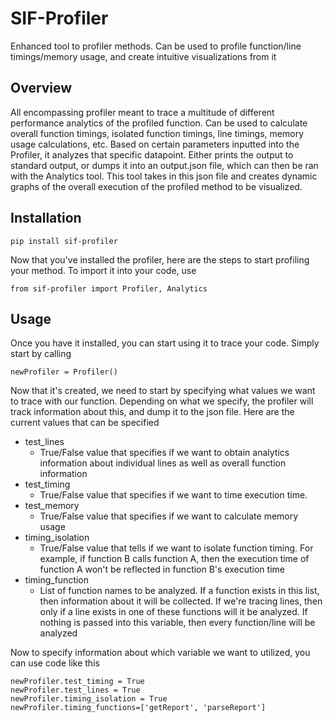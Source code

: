 # SIF-Profiler

Enhanced tool to profiler methods. Can be used to profile function/line timings/memory usage, and create intuitive visualizations from it

## Overview

All encompassing profiler meant to trace a multitude of different performance analytics of the profiled function. Can be used to calculate overall function timings, isolated function timings, line timings, memory usage calculations, etc. Based on certain parameters inputted into the Profiler, it analyzes that specific datapoint. Either prints the output to standard output, or dumps it into an output.json file, which can then be ran with the Analytics tool. This tool takes in this json file and creates dynamic graphs of the overall execution of the profiled method to be visualized.

## Installation

```
pip install sif-profiler
```

Now that you've installed the profiler, here are the steps to start profiling your method. To import it into your code, use

```
from sif-profiler import Profiler, Analytics
```

## Usage

Once you have it installed, you can start using it to trace your code. Simply start by calling 

```
newProfiler = Profiler()
```

Now that it's created, we need to start by specifying what values we want to trace with our function. Depending on what we specify, the profiler will track information about this, and dump it to the json file. Here are the current values that can be specified

- test_lines
  - True/False value that specifies if we want to obtain analytics information about individual lines as well as overall function information
- test_timing
  - True/False value that specifies if we want to time execution time.
- test_memory
  - True/False value that specifies if we want to calculate memory usage
- timing_isolation
  - True/False value that tells if we want to isolate function timing. For example, if function B calls function A, then the execution time of function A won't be reflected in function B's execution time
- timing_function
  - List of function names to be analyzed. If a function exists in this list, then information about it will be collected. If we're tracing lines, then only if a line exists in one of these functions will it be analyzed. If nothing is passed into this variable, then every function/line will be analyzed

 Now to specify information about which variable we want to utilized, you can use code like this

```
newProfiler.test_timing = True
newProfiler.test_lines = True
newProfiler.timing_isolation = True
newProfiler.timing_functions=['getReport', 'parseReport']
```
